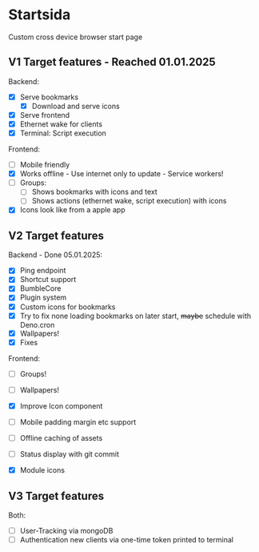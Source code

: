 # Startsida

Custom cross device browser start page

## V1 Target features - Reached 01.01.2025

Backend:

- [x] Serve bookmarks
  - [x] Download and serve icons
- [x] Serve frontend
- [x] Ethernet wake for clients
- [x] Terminal: Script execution

Frontend:

- [ ] Mobile friendly
- [x] Works offline - Use internet only to update - Service workers!
- [ ] Groups:
  - [ ] Shows bookmarks with icons and text
  - [ ] Shows actions (ethernet wake, script execution) with icons
- [x] Icons look like from a apple app

## V2 Target features

Backend - Done 05.01.2025:

- [x] Ping endpoint
- [x] Shortcut support
- [x] BumbleCore
- [x] Plugin system
- [x] Custom icons for bookmarks
- [x] Try to fix none loading bookmarks on later start, ~~maybe~~ schedule with Deno.cron
- [x] Wallpapers!
- [x] Fixes

Frontend:

- [ ] Groups!
- [ ] Wallpapers!
- [x] Improve Icon component

- [ ] Mobile padding margin etc support
- [ ] Offline caching of assets
- [ ] Status display with git commit

- [x] Module icons

## V3 Target features

Both:

- [ ] User-Tracking via mongoDB
- [ ] Authentication new clients via one-time token printed to terminal
